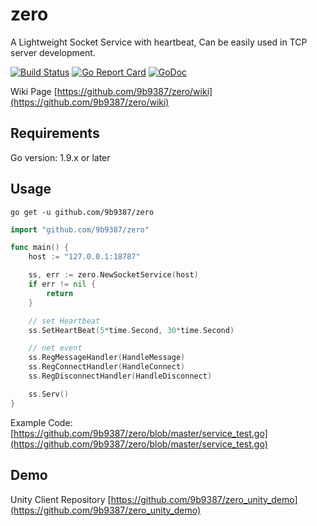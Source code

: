 # zero
A Lightweight Socket Service with heartbeat, Can be easily used in TCP server development.

[![Build Status](https://api.travis-ci.org/9b9387/zero.svg?branch=master)](https://travis-ci.org/9b9387/zero)
[![Go Report Card](https://goreportcard.com/badge/github.com/9b9387/zero)](https://goreportcard.com/report/github.com/9b9387/zero)
[![GoDoc](https://godoc.org/github.com/9b9387/zero?status.png)](https://godoc.org/github.com/9b9387/zero)

Wiki Page [https://github.com/9b9387/zero/wiki](https://github.com/9b9387/zero/wiki)

## Requirements

Go version: 1.9.x or later

## Usage

```
go get -u github.com/9b9387/zero
```

```go
import "github.com/9b9387/zero"

func main() {
 	host := "127.0.0.1:18787"

 	ss, err := zero.NewSocketService(host)
	if err != nil {
		return
	}

	// set Heartbeat
	ss.SetHeartBeat(5*time.Second, 30*time.Second)

	// net event
	ss.RegMessageHandler(HandleMessage)
	ss.RegConnectHandler(HandleConnect)
	ss.RegDisconnectHandler(HandleDisconnect)

	ss.Serv()
}


```
Example Code: [https://github.com/9b9387/zero/blob/master/service_test.go](https://github.com/9b9387/zero/blob/master/service_test.go)

## Demo
Unity Client Repository [https://github.com/9b9387/zero_unity_demo](https://github.com/9b9387/zero_unity_demo)

